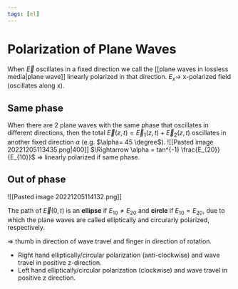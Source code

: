 ```yaml
---
tags: [el]
---
```

# Polarization of Plane Waves 

When $\vec{E}$ oscillates in a fixed direction we call the [[plane waves in lossless media|plane wave]] linearly polarized in that direction. 
$E_{x} \rightarrow$ x-polarized field (oscillates along x).

## Same phase
When there are 2 plane waves with the same phase that oscillates in different directions, then the total $\vec{E}(z,t) = \vec{E}_{1}(z,t)+\vec{E}_{2}(z,t)$ oscillates in another fixed direction $\alpha$ (e.g. $\alpha= 45 \degree$).
![[Pasted image 20221205113435.png|400]]
$\Rightarrow \alpha = tan^{-1} \frac{E_{20}}{E_{10}}$
$\Rightarrow$ linearly polarized if same phase.

## Out of phase
![[Pasted image 20221205114132.png]]

The path of $\vec{E}(0,t)$ is an **ellipse** if $E_{10} \neq E_{20}$ and **circle** if $E_{10}= E_{20}$, due to which the plane waves are called elliptically and circurarly polarized, respectively.

$\Rightarrow$ thumb in direction of wave travel and finger in direction of rotation. 

- Right hand elliptically/circular polarization (anti-clockwise) and wave travel in positive z-direction.
- Left hand elliptically/circular polarization (clockwise) and wave travel in positive z direction.